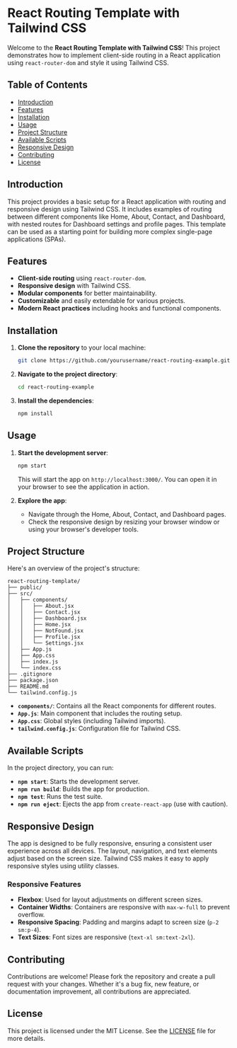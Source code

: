 # React Routing Template with Tailwind CSS

Welcome to the **React Routing Template with Tailwind CSS**! This project demonstrates how to implement client-side routing in a React application using `react-router-dom` and style it using Tailwind CSS.

## Table of Contents

- [Introduction](#introduction)
- [Features](#features)
- [Installation](#installation)
- [Usage](#usage)
- [Project Structure](#project-structure)
- [Available Scripts](#available-scripts)
- [Responsive Design](#responsive-design)
- [Contributing](#contributing)
- [License](#license)

## Introduction

This project provides a basic setup for a React application with routing and responsive design using Tailwind CSS. It includes examples of routing between different components like Home, About, Contact, and Dashboard, with nested routes for Dashboard settings and profile pages. This template can be used as a starting point for building more complex single-page applications (SPAs).

## Features

- **Client-side routing** using `react-router-dom`.
- **Responsive design** with Tailwind CSS.
- **Modular components** for better maintainability.
- **Customizable** and easily extendable for various projects.
- **Modern React practices** including hooks and functional components.

## Installation

1. **Clone the repository** to your local machine:

   ```bash
   git clone https://github.com/yourusername/react-routing-example.git
   ```

2. **Navigate to the project directory**:

   ```bash
   cd react-routing-example
   ```

3. **Install the dependencies**:

   ```bash
   npm install
   ```

## Usage

1. **Start the development server**:

   ```bash
   npm start
   ```

   This will start the app on `http://localhost:3000/`. You can open it in your browser to see the application in action.

2. **Explore the app**:

   - Navigate through the Home, About, Contact, and Dashboard pages.
   - Check the responsive design by resizing your browser window or using your browser's developer tools.

## Project Structure

Here's an overview of the project's structure:

```plaintext
react-routing-template/
├── public/
├── src/
│   ├── components/
│   │   ├── About.jsx
│   │   ├── Contact.jsx
│   │   ├── Dashboard.jsx
│   │   ├── Home.jsx
│   │   ├── NotFound.jsx
│   │   ├── Profile.jsx
│   │   └── Settings.jsx
│   ├── App.js
│   ├── App.css
│   ├── index.js
│   └── index.css
├── .gitignore
├── package.json
├── README.md
└── tailwind.config.js
```

- **`components/`**: Contains all the React components for different routes.
- **`App.js`**: Main component that includes the routing setup.
- **`App.css`**: Global styles (including Tailwind imports).
- **`tailwind.config.js`**: Configuration file for Tailwind CSS.

## Available Scripts

In the project directory, you can run:

- **`npm start`**: Starts the development server.
- **`npm run build`**: Builds the app for production.
- **`npm test`**: Runs the test suite.
- **`npm run eject`**: Ejects the app from `create-react-app` (use with caution).

## Responsive Design

The app is designed to be fully responsive, ensuring a consistent user experience across all devices. The layout, navigation, and text elements adjust based on the screen size. Tailwind CSS makes it easy to apply responsive styles using utility classes.

### Responsive Features

- **Flexbox**: Used for layout adjustments on different screen sizes.
- **Container Widths**: Containers are responsive with `max-w-full` to prevent overflow.
- **Responsive Spacing**: Padding and margins adapt to screen size (`p-2 sm:p-4`).
- **Text Sizes**: Font sizes are responsive (`text-xl sm:text-2xl`).

## Contributing

Contributions are welcome! Please fork the repository and create a pull request with your changes. Whether it's a bug fix, new feature, or documentation improvement, all contributions are appreciated.

## License

This project is licensed under the MIT License. See the [LICENSE](LICENSE) file for more details.
